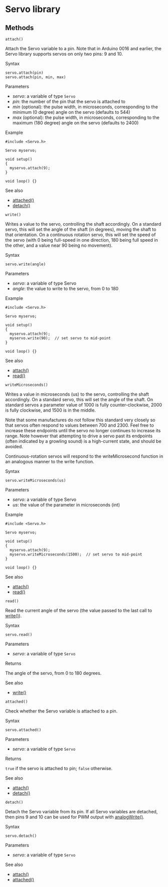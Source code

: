 # Servo library

## Methods

`attach()`

Attach the Servo variable to a pin. Note that in Arduino 0016 and earlier, the Servo library supports servos on only two pins: 9 and 10.

Syntax

```
servo.attach(pin) 
servo.attach(pin, min, max)
```

Parameters

* _servo_: a variable of type `Servo`
* _pin_: the number of the pin that the servo is attached to
* _min_ (optional): the pulse width, in microseconds, corresponding to the minimum (0 degree) angle on the servo (defaults to 544)
* _max_ (optional): the pulse width, in microseconds, corresponding to the maximum (180 degree) angle on the servo (defaults to 2400)

Example

```
#include <Servo.h> 

Servo myservo;

void setup() 
{ 
  myservo.attach(9);
} 

void loop() {} 
```

See also

* [attached()](#attached)
* [detach()](#detach)

`write()`

Writes a value to the servo, controlling the shaft accordingly. On a standard servo, this will set the angle of the shaft (in degrees), moving the shaft to that orientation. On a continuous rotation servo, this will set the speed of the servo (with 0 being full-speed in one direction, 180 being full speed in the other, and a value near 90 being no movement).

Syntax

```
servo.write(angle)
```

Parameters

* _servo_: a variable of type Servo
* _angle_: the value to write to the servo, from 0 to 180

Example

````
#include <Servo.h> 

Servo myservo;

void setup() 
{ 
  myservo.attach(9);
  myservo.write(90);  // set servo to mid-point
} 

void loop() {} 
````
See also

* [attach()](#attach)
* [read()](#read)

`writeMicroseconds()`

Writes a value in microseconds (us) to the servo, controlling the shaft accordingly. On a standard servo, this will set the angle of the shaft. On standard servos a parameter value of 1000 is fully counter-clockwise, 2000 is fully clockwise, and 1500 is in the middle.

Note that some manufactures do not follow this standard very closely so that servos often respond to values between 700 and 2300. Feel free to increase these endpoints until the servo no longer continues to increase its range. Note however that attempting to drive a servo past its endpoints (often indicated by a growling sound) is a high-current state, and should be avoided.

Continuous-rotation servos will respond to the writeMicrosecond function in an analogous manner to the write function.

Syntax

````
servo.writeMicroseconds(us)
````

Parameters

* _servo_: a variable of type Servo
* _us_: the value of the parameter in microseconds (int)

Example

````
#include <Servo.h> 

Servo myservo;

void setup() 
{ 
  myservo.attach(9);
  myservo.writeMicroseconds(1500);  // set servo to mid-point
} 

void loop() {} 
````

See also

* [attach()](#attach)
* [read()](#read)


`read()`

Read the current angle of the servo (the value passed to the last call to [write()](#write)).

Syntax

````
servo.read()
````

Parameters

* _servo_: a variable of type `Servo`

Returns

The angle of the servo, from 0 to 180 degrees.

See also

* [write()](#write)

`attached()`

Check whether the Servo variable is attached to a pin.

Syntax

```
servo.attached()
```

Parameters

* _servo_: a variable of type `Servo`

Returns

`true` if the servo is attached to pin; `false` otherwise.

See also

* [attach()](#attach)
* [detach()](#detach)

`detach()`

Detach the Servo variable from its pin. If all Servo variables are detached, then pins 9 and 10 can be used for PWM output with [analogWrite()](https://www.arduino.cc/reference/en/language/functions/analog-io/analogwrite/).

Syntax

```
servo.detach()
```

Parameters

* _servo_: a variable of type `Servo`

See also

* [attach()](#attach)
* [attached()](#attached)
